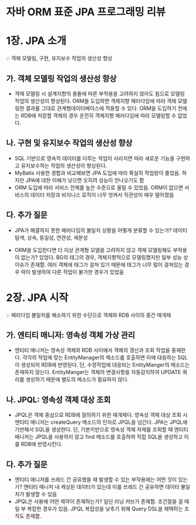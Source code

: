 
# 자바 ORM 표준 JPA 프로그래밍 리뷰

# 1장. JPA 소개

<aside>
💡 객체 모델링, 구현, 유지보수 작업의 생산성 향상

</aside>

## 가. 객체 모델링 작업의 생산성 향상

- 객체 모델링 시 설계지향의 충돌에 따른 부작용을 고려하지 않아도 됨으로 모델링 작업의 생산성이 향상된다. ORM을 도입하면 객체지향 패러다임에 따라 객체 모델링한 결과를 그대로 관계형데이터베이스에 적용할 수 있다. ORM을 도입하기 전에는 RDB에 저장할 객체의 경우 온전히 객체지향 패러다임에 따라 모델링할 수 없었다.


## 나. 구현 및 유지보수 작업의 생산성 향상

- SQL 기반으로 영속적 데이터를 다루는 작업이 사라지면 따라 새로운 기능을 구현하고 유지보수하는 작업의 생산성이 향상된다.
- MyBatis 사용한 경험과 비교해보면 JPA 도입에 따라 확실히 작업량이 줄었음. 하지만 JPA에 대한 이해가 낮으면 오히려 성능이 안나오기도 함
- ORM 도입에 따라 서비스 전체를 높은 수준으로 올릴 수 있었음. ORM이 없으면 서비스의 데이터 저장과 비지니스 로직이 너무 엉켜서 직관성이 매우 떨어졌음

## 다. 추가 질문

- JPA가 해결하지 못한 패러다임의 불일치 상황을 어떻게 분류할 수 있는가? 데이터 탐색, 상속, 동일성, 연관성, 세분성
  
- ORM을 도입한다면 더 이상 관계형 모델을 고려하지 않고 객체 모델링해도 부작용이 없는가? 있었다. BG의 태그의 경우, 객체지향적으로 모델링했지만 일부 성능 상 이슈가 존재함. 여러 객체에 태그가 걸쳐 있기 때문에 태그가 너무 많이 걸쳐있는 경우 락이 발생하여 다른 작업이 불가한 경우가 있었음

# 2장. JPA 시작

<aside>
💡 패러다임 불일치를 해소하기 위한 수단으로 객체와 RDB 사이의 중간 매개체

</aside>

## 가. 엔티티 매니저: 영속성 객체 가상 관리

- 엔티티 매니저는 영속성 객체와 RDB 사이에서 객체의 갱신과 조회 작업을 중재한다. 각각의 작업에 맞는 EntityManager의 메소드를 호출하면 이에 대응하는 SQL이 생성되어 RDB에 반영된다. 단, 수정작업에 대응되는 EntityManger의 메소드는 존재하지 않는다. EntityManger는 객체의 변경사항을 자동감지하여 UPDATE 쿼리를 생성하기 때문에 별도의 메소드가 필요하지 않다.

## 나. JPQL: 영속성 객체 대상 조회

- JPQL은 객체 중심으로 RDB에 질의하기 위한 매개체다. 영속성 객체 대상 조회 시 엔티티 매니저는 createQuery 메소드의 인자로 JPQL을 넘긴다. JPA는 JPQL에 기반해서 SQL을 생성한다. 단, 기본키만으로 영속성 객체 자체를 조회할 때 엔티티 매니저는 JPQL을 사용하지 않고 find 메소드를 호출하여 직접 SQL을 생성하고 이를 RDB에 반영시킨다.

## 다. 추가 질문

- 엔티티 매니저를 쓰레드 간 공유했을 때 발생할 수 있는 부작용에는 어떤 것이 있는가? 엔티티 매니저 내 캐싱된 데이터가 있는데 이를 쓰레드 간 공유하면 데이터 불일치가 발생할 수 있음
- JPQL은 사용에 어떤 제약이 존재하는가? 일단 러닝 커브가 존재함. 조건절을 걸 때 일 부 복잡한 경우가 있음. JPQL 복잡성을 낮추기 위해 Query DSL을 채택하는 조직도 존재함. 
